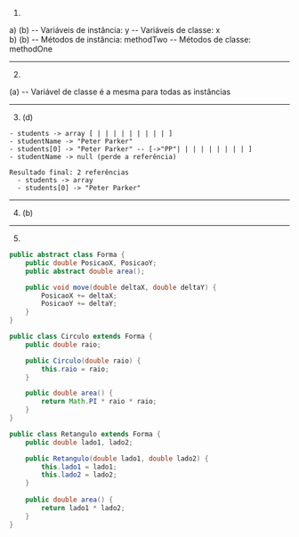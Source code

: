 1. 
a) (b) -- Variáveis de instância: y -- Variáveis de classe: x  
b) (b) -- Métodos de instância: methodTwo -- Métodos de classe: methodOne  

---

2.
(a) -- Variável de classe é a mesma para todas as instâncias

---

3. (d)
```
- students -> array [ | | | | | | | | | ]  
- studentName -> "Peter Parker"  
- students[0] -> "Peter Parker" -- [->"PP"| | | | | | | | | ]  
- studentName -> null (perde a referência)  
    
Resultado final: 2 referências  
  - students -> array  
  - students[0] -> "Peter Parker"  
```

---

4. (b)

---

5. 
```java
public abstract class Forma {
    public double PosicaoX, PosicaoY;
    public abstract double area();

    public void move(double deltaX, double deltaY) {
        PosicaoX += deltaX;
        PosicaoY += deltaY;
    }
}

public class Circulo extends Forma {
    public double raio;

    public Circulo(double raio) {
        this.raio = raio;
    }

    public double area() {
        return Math.PI * raio * raio;
    }
}

public class Retangulo extends Forma {
    public double lado1, lado2;

    public Retangulo(double lado1, double lado2) {
        this.lado1 = lado1;
        this.lado2 = lado2;
    }
    
    public double area() {
        return lado1 * lado2;
    }
}
```
